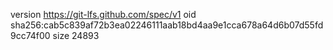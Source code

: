 version https://git-lfs.github.com/spec/v1
oid sha256:cab5c839af72b3ea02246111aab18bd4aa9e1cca678a64d6b07d55fd9cc74f00
size 24893
